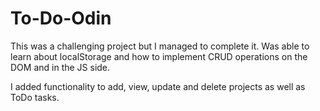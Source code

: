 # To-Do-Odin
This was a challenging project but I managed to complete it. Was able to learn about localStorage and how to implement
CRUD operations on the DOM and in the JS side.

I added functionality to add, view, update and delete projects as well as ToDo tasks.